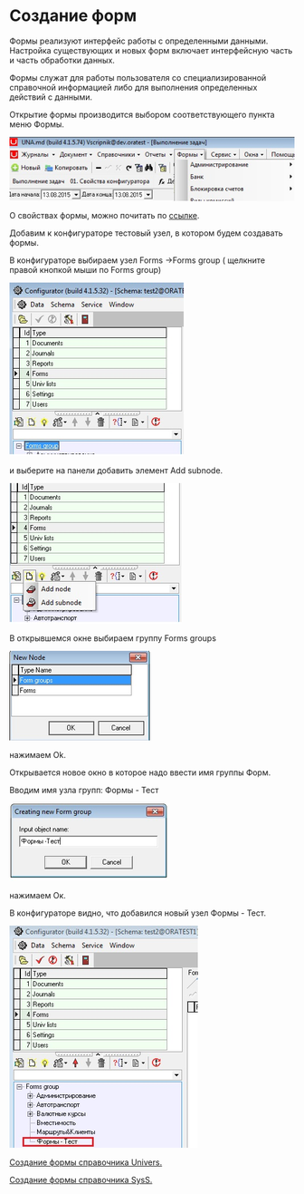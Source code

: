 # Создание форм

Формы реализуют интерфейс работы с определенными данными. Настройка существующих и новых форм включает интерфейсную часть и часть обработки данных.

Формы служат для работы пользователя со специализированной справочной информацией либо для выполнения определенных действий с данными.

Открытие формы производится выбором соответствующего пункта меню Формы.

![](../../.gitbook/assets/menu_form.jpg)

О свойствах формы, можно почитать по [ссылке](https://bsoft.gitbook.io/wiki/razrabotka/konfigurator/formy).

Добавим к конфигураторе тестовый узел, в котором будем создавать формы.

В конфигураторе выбираем узел Forms -&gt;Forms group \( щелкните правой кнопкой мыши по Forms group\)

![](../../.gitbook/assets/menu_form12.jpg)

 и выберите на панели добавить элемент  Add subnode.

![](../../.gitbook/assets/mf2.jpg)

 В открывшемся окне выбираем группу Forms groups

![](../../.gitbook/assets/mf3.jpg)

нажимаем Ok.

Открывается новое окно в которое надо ввести имя группы Форм.

Вводим имя узла групп:  Формы - Тест

![](../../.gitbook/assets/menu_form8.jpg)

нажимаем Ок.

В конфигураторе видно, что добавился новый узел Формы - Тест.

![](../../.gitbook/assets/mf4.jpg)

[Создание формы справочника Univers.](http://wiki.bsoft.biz/xwiki/bin/view/%D0%98%D0%BD%D1%81%D1%82%D1%80%D1%83%D0%BA%D1%86%D0%B8%D0%B8/%D0%A1%D0%BE%D0%B7%D0%B4%D0%B0%D0%BD%D0%B8%D0%B5+%D1%84%D0%BE%D1%80%D0%BC%D1%8B+%D0%BE%D1%82%D0%BE%D0%B1%D1%80%D0%B0%D0%B6%D0%B0%D1%8E%D1%89%D0%B5%D0%B9+%D1%81%D0%BF%D1%80%D0%B0%D0%B2%D0%BE%D1%87%D0%BD%D0%B8%D0%BA+Univers)

[Создание формы справочника SysS.](http://wiki.bsoft.biz/xwiki/bin/view/%D0%98%D0%BD%D1%81%D1%82%D1%80%D1%83%D0%BA%D1%86%D0%B8%D0%B8/%D0%A1%D0%BE%D0%B7%D0%B4%D0%B0%D0%BD%D0%B8%D0%B5+%D1%84%D0%BE%D1%80%D0%BC%D1%8B+%D1%81%D0%BF%D1%80%D0%B0%D0%B2%D0%BE%D1%87%D0%BD%D0%B8%D0%BA%D0%B0+SysS.)

